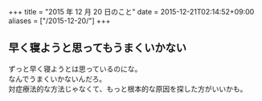 +++
title = "2015 年 12 月 20 日のこと"
date = 2015-12-21T02:14:52+09:00
aliases = ["/2015-12-20/"]
+++

## 早く寝ようと思ってもうまくいかない

ずっと早く寝ようとは思っているのにな。  
なんでうまくいかないんだろ。  
対症療法的な方法じゃなくて、もっと根本的な原因を探した方がいいかも。
